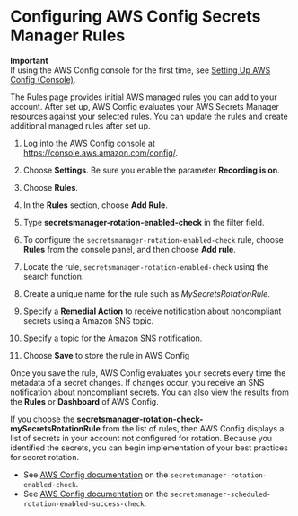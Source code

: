 # Configuring AWS Config Secrets Manager Rules<a name="configuring-awsconfig-rules"></a>
**Important**  
If using the AWS Config console for the first time, see [Setting Up AWS Config \(Console\)](https://docs.aws.amazon.com/config/latest/developerguide/gs-console.html)\.

The Rules page provides initial AWS managed rules you can add to your account\. After set up, AWS Config evaluates your AWS Secrets Manager resources against your selected rules\. You can update the rules and create additional managed rules after set up\. 

1. Log into the AWS Config console at [https://console\.aws\.amazon\.com/config/](https://console.aws.amazon.com/config/)\.

1. Choose **Settings**\. Be sure you enable the parameter **Recording is on**\.

1. Choose **Rules**\.

1. In the **Rules** section, choose **Add Rule**\.

1. Type **secretsmanager\-rotation\-enabled\-check** in the filter field\.

1. To configure the `secretsmanager-rotation-enabled-check` rule, choose **Rules** from the console panel, and then choose **Add rule**\.

1. Locate the rule, `secretsmanager-rotation-enabled-check` using the search function\.

1. Create a unique name for the rule such as *MySecretsRotationRule*\.

1. Specify a **Remedial Action** to receive notification about noncompliant secrets using a Amazon SNS topic\.

1. Specify a topic for the Amazon SNS notification\.

1. Choose **Save** to store the rule in AWS Config

Once you save the rule, AWS Config evaluates your secrets every time the metadata of a secret changes\. If changes occur, you receive an SNS notification about noncompliant secrets\. You can also view the results from the **Rules** or **Dashboard** of AWS Config\.

If you choose the **secretsmanager\-rotation\-check\-mySecretsRotationRule** from the list of rules, then AWS Config displays a list of secrets in your account not configured for rotation\. Because you identified the secrets, you can begin implementation of your best practices for secret rotation\.
+ See [AWS Config documentation](https://docs.aws.amazon.com/config/latest/developerguide/secretsmanager-rotation-enabled-check.html) on the `secretsmanager-rotation-enabled-check`\.
+ See [AWS Config documentation](https://docs.aws.amazon.com/config/latest/developerguide/secretsmanager-scheduled-rotation-success-check.html) on the `secretsmanager-scheduled-rotation-enabled-success-check`\.